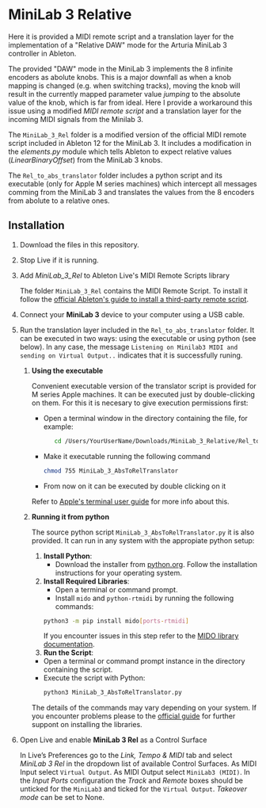 # MiniLab 3 Relative
Here it is provided a MIDI remote script and a translation layer for the implementation of a "Relative DAW" mode for the Arturia MiniLab 3 controller in Ableton.

The provided "DAW" mode in the MiniLab 3 implements the 8 infinite encoders as abolute knobs. This is a major downfall as when a knob mapping is changed (e.g. when switching tracks), moving the knob will result in the currently mapped parameter value *jumping* to the absolute value of the knob, which is far from ideal. Here I provide a workaround this issue using a modified *MIDI remote script* and a translation layer for the incoming MIDI signals from the Minilab 3.

The `MiniLab_3_Rel` folder is a modified version of the official MIDI remote script included in Ableton 12 for the MiniLab 3. It includes a modification in the *elements.py* module which tells Ableton to expect relative values (*LinearBinaryOffset*) from the MiniLab 3 knobs.

The `Rel_to_abs_translator` folder includes a python script and its executable (only for Apple M series machines) which intercept all messages comming from the MiniLab 3 and translates the values from the 8 encoders from abolute to a relative ones.

Installation
------------

1. Download the files in this repository.
1.	Stop Live if it is running.
1.	Add *MiniLab_3_Rel* to Ableton Live's MIDI Remote Scripts library

	The folder `MiniLab_3_Rel` contains the MIDI Remote Script. To install it follow the [official Ableton's guide to install a third-party remote script](https://help.ableton.com/hc/en-us/articles/209072009-Installing-third-party-remote-scripts).
1. Connect your **MiniLab 3** device to your computer using a USB cable.
1.	Run the translation layer included in the `Rel_to_abs_translator` folder. It can be executed in two ways: using the executable or using python (see below). In any case, the message `Listening on Minilab3 MIDI and sending on Virtual Output..` indicates that it is successfully runing.
    1) **Using the executable**
       
       Convenient executable version of the translator script is provided for M series Apple machines. It can be executed just by double-clicking on them. For this it is necesary to give execution permissions first:
    	- Open a terminal window in the directory containing the file, for example:
    	 	```bash
     		   cd /Users/YourUserName/Downloads/MiniLab_3_Relative/Rel_to_abs_translator/Executables/Apple_M
       		```
    	- Make it executable running the following command 
			```bash
     		chmod 755 MiniLab_3_AbsToRelTranslator
     		```
     	- From now on it can be executed by double clicking on it
    	
     	Refer to [Apple's terminal user guide](https://support.apple.com/guide/terminal/make-a-file-executable-apdd100908f-06b3-4e63-8a87-32e71241bab4/mac) for more info about this.
    
    1) **Running it from python**
  
       The source python script `MiniLab_3_AbsToRelTranslator.py` it is also provided. It can run in any system with the appropiate python setup:
       
        1) **Install Python**:
           - Download the installer from [python.org](https://www.python.org/downloads/). Follow the installation instructions for your operating system.
        1) **Install Required Libraries**:
            - Open a terminal or command prompt.
            - Install `mido` and `python-rtmidi` by running the following commands:
             ```bash
             python3 -m pip install mido[ports-rtmidi]
             ```
             If you encounter issues in this step refer to the [MIDO library documentation](https://mido.readthedocs.io/en/stable/installing.html).
        1) **Run the Script**:
          - Open a terminal or command prompt instance in the directory containing the script.
          - Execute the script with Python:
              ```bash
              python3 MiniLab_3_AbsToRelTranslator.py
              ```
        The details of the commands may vary depending on your system. If you encounter problems please to the [official guide](https://packaging.python.org/en/latest/tutorials/installing-packages/) for further suppont on installing the libraries.
1.	Open Live and enable **MiniLab 3 Rel** as a Control Surface

	In Live’s Preferences go to the *Link, Tempo & MIDI* tab and select *MiniLab 3 Rel* in the dropdown list of available Control Surfaces. As MIDI Input select `Virtual Output`. As MIDI Output select `MiniLab3 (MIDI)`. In the *Input Ports* configuration the *Track* and *Remote* boxes should be unticked for the `MiniLab3` and ticked for the `Virtual Output`. *Takeover mode* can be set to None.
